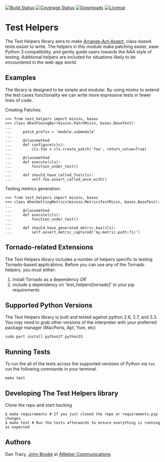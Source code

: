 [![Build Status](https://travis-ci.org/aweber/test-helpers.svg)](https://travis-ci.org/aweber/test-helpers) [![Coverage Status](https://coveralls.io/repos/aweber/test-helpers/badge.png)](https://coveralls.io/r/aweber/test-helpers) [![Downloads](https://pypip.in/download/test-helpers/badge.svg)](https://pypi.python.org/pypi/test-helpers/) [![License](https://pypip.in/license/test-helpers/badge.svg)](https://pypi.python.org/pypi/test-helpers/)

Test Helpers
============

The Test Helpers library aims to make [Arrange-Act-Assert][1], class-based tests easier
to write.  The helpers in this module make patching easier, ease Python 3 compatibility,
and gently guide users towards the AAA style of testing.  Additional helpers are included
for situations likely to be encountered in the web-app world.


Examples
--------

The library is designed to be simple and modular.  By using mixins to extend
the test cases functionality we can write more expressive tests in fewer lines
of code.

Creating Patches:

    >>> from test_helpers import mixins, bases
    >>> class WhenFooingBar(mixins.PatchMixin, bases.BaseTest):
    ...
    ...     patch_prefix = 'module.submodule'
    ...
    ...     @classmethod
    ...     def configure(cls):
    ...         cls.foo = cls.create_patch('foo', return_value=True)
    ...
    ...     @classmethod
    ...     def execute(cls):
    ...         function_under_test()
    ...
    ...     def should_have_called_foo(cls):
    ...         self.foo.assert_called_once_with()


Testing metrics generation:

    >>> from test_helpers import mixins, bases
    >>> class WhenGettingMetrics(mixins.MetricsTestMixin, bases.BaseTest):
    ...
    ...     @classmethod
    ...     def execute(cls):
    ...         function_under_test()
    ...
    ...     def should_have_generated_metric_baz(cls):
    ...         self.assert_metric_captured('my.metric.path:?|c')


Tornado-related Extensions
--------------------------

The Test Helpers library includes a number of helpers specific to testing
Tornado-based applications.  Before you can use any of the Tornado helpers,
you must either:

1. install Tornado as a dependency _OR_
2. include a dependency on 'test_helpers[tornado]' in your pip requirements


Supported Python Versions
--------------------------

The Test Helpers library is built and tested against python 2.6, 2.7, and 3.3.
You may need to grab other versions of the interpreter with your preferred package
manager (MacPorts, Apt, Yum, etc)

`sudo port install python27 python33`


Running Tests
-------------

To run the all of the tests across the supported versions of Python via
``tox`` run the following commands in your terminal.

    make test


Developing The Test Helpers library
-----------------------------------

Clone the repo and start hacking

    $ make requirements # If you just cloned the repo or requirements.pip changes
    $ make test # Run the tests afterwards to ensure everything is running as expected

Authors
-------
Dan Tracy, [John Brodie][2] at [AWeber Communications][3]

[1]: http://c2.com/cgi/wiki?ArrangeActAssert
[2]: http://brodie.me
[3]: http://www.aweber.com
